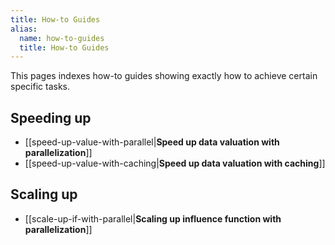 ```yaml
---
title: How-to Guides
alias:
  name: how-to-guides
  title: How-to Guides
---
```


This pages indexes how-to guides showing exactly how to achieve certain
specific tasks.

## Speeding up

- [[speed-up-value-with-parallel|__Speed up data valuation with parallelization__]]
- [[speed-up-value-with-caching|__Speed up data valuation with caching__]]

## Scaling up

- [[scale-up-if-with-parallel|__Scaling up influence function with parallelization__]]
